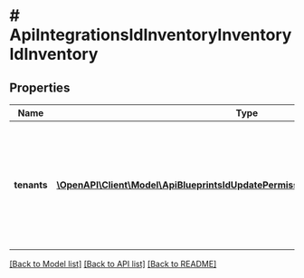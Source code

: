 # # ApiIntegrationsIdInventoryInventoryIdInventory

## Properties

Name | Type | Description | Notes
------------ | ------------- | ------------- | -------------
**tenants** | [**\OpenAPI\Client\Model\ApiBlueprintsIdUpdatePermissionsResourcePermissionSites[]**](ApiBlueprintsIdUpdatePermissionsResourcePermissionSites.md) | Array of tenant accounts that will use this inventory as Default. Used by jobs set to &#39;Use Tenant Default&#39; | [optional]

[[Back to Model list]](../../README.md#models) [[Back to API list]](../../README.md#endpoints) [[Back to README]](../../README.md)
